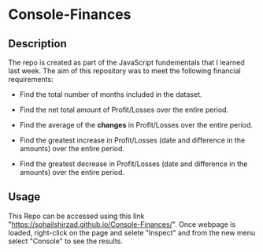 # Console-Finances

## Description 

The repo is created as part of the JavaScript fundementals that I learned last week. The aim of this repository was to meet the following financial requirements: 

* Find the total number of months included in the dataset.

* Find the net total amount of Profit/Losses over the entire period.

* Find the  average of the **changes** in Profit/Losses over the entire period.

* Find the greatest increase in Profit/Losses (date and difference in the amounts) over the entire period.

* Find the greatest decrease in Profit/Losses (date and difference in the amounts) over the entire period.

## Usage

This Repo can be accessed using this link "https://sohailshirzad.github.io/Console-Finances/". Once webpage is loaded, right-click on the page and selete "Inspect" and from the new menu select "Console" to see the results. 

